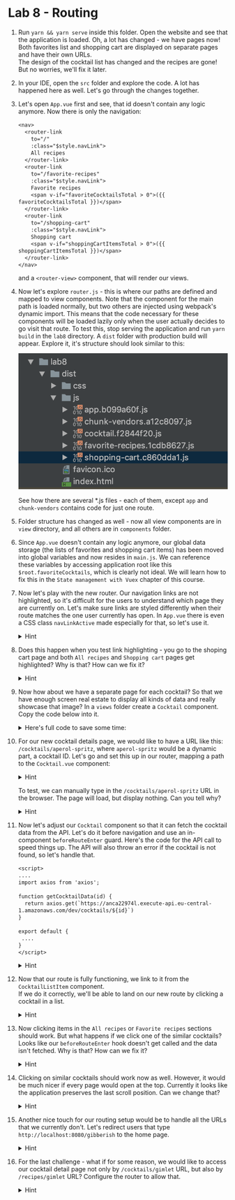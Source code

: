 # Lab 8 - Routing

1. Run `yarn && yarn serve` inside this folder.
Open the website and see that the application is loaded.
Oh, a lot has changed - we have pages now!
Both favorites list and shopping cart are displayed on separate pages and have their own URLs.  
The design of the cocktail list has changed and the recipes are gone! But no worries, we'll fix it later.

1. In your IDE, open the `src` folder and explore the code. 
A lot has happened here as well. Let's go through the changes together.

1. Let's open `App.vue` first and see, that id doesn't contain any logic anymore.
Now there is only the navigation:
    ```vue
    <nav>
      <router-link
        to="/"
        :class="$style.navLink">
        All recipes
      </router-link>
      <router-link
        to="/favorite-recipes"
        :class="$style.navLink">
        Favorite recipes
        <span v-if="favoriteCocktailsTotal > 0">({{ favoriteCocktailsTotal }})</span>
      </router-link>
      <router-link
        to="/shopping-cart"
        :class="$style.navLink">
        Shopping cart
        <span v-if="shoppingCartItemsTotal > 0">({{ shoppingCartItemsTotal }})</span>
      </router-link>
    </nav>    
    ```
    
    and a `<router-view>` component, that will render our views.
    
1. Now let's explore `router.js` - this is where our paths are defined and mapped to view components.
Note that the component for the main path is loaded normally, but two others are injected using webpack's dynamic import.
This means that the code necessary for these components will be loaded lazily only when the user actually decides to go visit that route.
To test this, stop serving the application and run `yarn build` in the `lab8` directory.
A `dist` folder with production build will appear.
Explore it, it's structure should look similar to this:

    ![Dist folder structure](../assets/dist-folder-structure.png)

    See how there are several *.js files - each of them, except `app` and `chunk-vendors` contains code for just one route.
    
1. Folder structure has changed as well - now all view components are in `view` directory, and all others are in `components` folder.

1. Since `App.vue` doesn't contain any logic anymore, our global data storage (the lists of favorites and shopping cart items) has been moved into global variables and now resides in `main.js`.
We can reference these variables by accessing application root like this `$root.favoriteCocktails`, which is clearly not ideal.
We will learn how to fix this in the `State management with Vuex` chapter of this course.

1. Now let's play with the new router. Our navigation links are not highlighted, so it's difficult for the users to understand which page they are currently on.
Let's make sure links are styled differently when their route matches the one user currently has open.
In `App.vue` there is even a CSS class `navLinkActive` made especially for that, so let's use it.

    <details>
    <summary>Hint</summary>

    ```vue
      <router-link
        to="/"
        :class="$style.navLink"
        :active-class="$style.navLinkActive">
        All recipes
      </router-link>
      <router-link
        to="/favorite-recipes"
        :class="$style.navLink"
        :active-class="$style.navLinkActive">
        Favorite recipes
        <span v-if="$root.favoriteCocktails.length > 0">
          ({{ $root.favoriteCocktails.length }})
        </span>
      </router-link>
      <router-link
        to="/shopping-cart"
        :class="$style.navLink"
        :active-class="$style.navLinkActive">
        Shopping cart
        <span v-if="Object.keys($root.shoppingCartItems).length > 0">
          ({{ Object.keys($root.shoppingCartItems).length }})
        </span>
      </router-link>
    ```
    </details>
      
1. Does this happen when you test link highlighting - you go to the shoping cart page and both `All recipes` and `Shopping cart` pages get highlighted?
Why is that? How can we fix it?

    <details>
    <summary>Hint</summary>

    We can tell router to stop using an inclusive match by using the `exact` setting on the `router-link` 
    ```vue
      <router-link
        to="/"
        :class="$style.navLink"
        :active-class="$style.navLinkActive"
        exact>
        All recipes
      </router-link>
      <router-link
        to="/favorite-recipes"
        :class="$style.navLink"
        :active-class="$style.navLinkActive"
        exact>
        Favorite recipes
        <span v-if="$root.favoriteCocktails.length > 0">
          ({{ $root.favoriteCocktails.length }})
        </span>
      </router-link>
      <router-link
        to="/shopping-cart"
        :class="$style.navLink"
        :active-class="$style.navLinkActive"
        exact>
        Shopping cart
        <span v-if="Object.keys($root.shoppingCartItems).length > 0">
          ({{ Object.keys($root.shoppingCartItems).length }})
        </span>
      </router-link>
    ```
    </details>
      
1. Now how about we have a separate page for each cocktail? So that we have enough screen real estate to display all kinds of data and really showcase that image?
In a `views` folder create a `Cocktail` component. Copy the code below into it.

    <details>
    <summary>Here's full code to save some time:</summary>
    
    `@/views/Cocktail.vue`
    ```vue
   <template>
     <div>
       <div v-if="error">
         <h1>
           Oops, something went wrong.
         </h1>
         {{error}}
       </div>
       <div v-if="cocktail">
         <img :src="cocktail.imageUrl" :class="$style.image"/>
         <h1>
           {{ cocktail.title }}
         </h1>
         <p>{{ cocktail.description }}</p>
         <p :class="$style.source">— {{cocktail.source}}</p>
   
         <h3>Recipe</h3>
         <ul>
           <li v-for="ingredient in cocktail.ingredients" :class="$style.ingredient">
             {{ ingredient.quantity }} {{ ingredient.title }}
             <button
                 v-if="ingredient.price"
                 @click="orderIngredient(ingredient)"
                 :class="$style.button">
               Buy for CHF {{ ingredient.price }}
             </button>
           </li>
         </ul>
         <p v-html="cocktail.method"></p>
         <SimilarCocktails :cocktail-id="cocktail.id"></SimilarCocktails>
       </div>
     </div>
   </template>
   
   <script>
     import SimilarCocktails from '@/components/SimilarCocktails';
   
     export default {
       components: {
         SimilarCocktails
       },
       data() {
         return {
           cocktail: undefined,
           error: undefined
         }
       },
       methods: {
         orderIngredient(ingredient) {
           let quantity = 1;
   
           if (this.$root.shoppingCartItems[ingredient.title]) {
             quantity = this.$root.shoppingCartItems[ingredient.title].quantity + 1;
           }
   
           this.$set(
             this.$root.shoppingCartItems,
             ingredient.title,
             {
               price: ingredient.price,
               quantity: quantity
             });
         }
       }
     };
   </script>
   
   <style module>
     .ingredient {
       line-height: 38px;
     }
   
     .image {
       max-width: 100%;
     }
  
     @media (min-width: 600px) {
       .image {
         max-width: 600px;
       }
     }
   
     .button {
       border: 2px solid black;
       height: 32px;
       line-height: 28px;
       box-shadow: 3px 3px 0px -1px black;
     }
     .source {
       text-align: right;
       font-style: italic;
     }
   </style>
    ```
    </details>

1. For our new cocktail details page, we would like to have a URL like this: `/cocktails/aperol-spritz`, where `aperol-spritz` would be a dynamic part, a cocktail ID.
Let's go and set this up in our router, mapping a path to the `Cocktail.vue` component:

    <details>
    <summary>Hint</summary>

    `router.js`
    
    ```js
      import Cocktail from './views/Cocktail.vue'
      ....
      export default new Router({
        mode: 'history',
        base: process.env.BASE_URL,
        routes: [
          ....
          {
            path: '/cocktails/:id',
            name: 'cocktail',
            component: Cocktail
          }
        ]
      })
    ```
    </details>
    
    To test, we can manually type in the `/cocktails/aperol-spritz` URL in the browser. The page will load, but display nothing. Can you tell why?

    <details>
    <summary>Hint</summary>

    Our `Cocktail` relies on the cocktail data object to be present. Currently it's set to null.
    </details>

1. Now let's adjust our `Cocktail` component so that it can fetch the cocktail data from the API.
Let's do it before navigation and use an in-component `beforeRouteEnter` guard.
Here's the code for the API call to speed things up.
The API will also throw an error if the cocktail is not found, so let's handle that.

    ```vue
    <script>
    ....
    import axios from 'axios';
    
    function getCocktailData(id) {
      return axios.get(`https://anca22974l.execute-api.eu-central-1.amazonaws.com/dev/cocktails/${id}`)
    }
 
    export default {
     ....
    }
    </script>
    ```

    <details>
    <summary>Hint</summary>

    ```vue
    <script>
      import axios from 'axios';
    
      function getCocktailData(id) {
        return axios.get(`https://anca22974l.execute-api.eu-central-1.amazonaws.com/dev/cocktails/${id}`)
      }
    
      export default {
        data() {
          return {
            cocktail: null,
            error: null
          }
        },
        async beforeRouteEnter (to, from, next) {
          let response;
          try {
            response = await getCocktailData(to.params.id);
            next(vm => vm.cocktail = response.data);
          }
          catch(error) {
            next(vm => vm.error = error);
          }
        },
        ....
      }
    </script>
    ```
    </details>

1. Now that our route is fully functioning, we link to it from the `CocktailListItem` component.  
If we do it correctly, we'll be able to land on our new route by clicking a cocktail in a list.

    <details>
    <summary>Hint</summary>

    ```vue
    <template>
      <router-link :to="{ name: 'cocktail', params: { id: cocktail.id } }" :class="$style.cocktail">
        <img :src="cocktail.imageUrl" :class="$style.image"/>
        <h3>{{ cocktail.title }}</h3>
        <p>{{cocktail.description}}</p>
      </router-link>
    </template>
    ```
    </details>
    
1.  Now clicking items in the `All recipes` or `Favorite recipes` sections should work. But what happens if we click one of the similar cocktails?
Looks like our `beforeRouteEnter` hook doesn't get called and the data isn't fetched. Why is that? How can we fix it?

    <details>
    <summary>Hint</summary>

    `beforeRouteEnter` hook doesn't get called, because we have already entered this very route.
    The only thing that changes when we click on a similar cocktail link is the dynamic route parameter - the `id`.
    To fetch the data when route parameter is updated, we need to provide some logic in the `beforeRouteUpdate` hook.
    This hook will already have the access to `this` context. 

    ```vue
    <script>
    ....
    export default {
      ....
      async beforeRouteEnter (to, from, next) {
        let response;
        try {
          response = await getCocktailData(to.params.id);
          next(vm => vm.cocktail = response.data);
        }
        catch(error) {
          next(vm => vm.error = error);
        }
      },
      async beforeRouteUpdate (to, from, next) {
        let response;
        this.cocktail = undefined;
        try {
          response = await getCocktailData(to.params.id);
          this.cocktail = response.data;
          next();
        }
        catch(error) {
          this.error = error;
          next();
        }
      }
      ....
    }
    </script>
    ```
    </details>

1. Clicking on similar cocktails should work now as well.
However, it would be much nicer if every page would open at the top. 
Currently it looks like the application preserves the last scroll position. Can we change that?

    <details>
    <summary>Hint</summary>
    
    `router.js`
    ```vue
    ....
    export default new Router({
      mode: 'history',
      base: process.env.BASE_URL,
      routes: [
        ....
      ],
      scrollBehavior (to, from, savedPosition) {
        return { x: 0, y: 0 }
      }
    })
    ```
    </details>

1. Another nice touch for our routing setup would be to handle all the URLs that we currently don't.
Let's redirect users that type `http://localhost:8080/gibberish` to the home page.

    <details>
    <summary>Hint</summary>
    
    ```js
    ....
    export default new Router({
      mode: 'history',
      base: process.env.BASE_URL,
      routes: [
        {
          path: '/',
          name: 'all-recipes',
          component: AllRecipes
        },
        {
          path: '/favorite-recipes',
          name: 'favorite-recipes',
          component: () => import(/* webpackChunkName: "favorite-recipes" */ './views/FavoriteRecipes.vue')
        },
        {
          path: '/shopping-cart',
          name: 'shopping-cart',
          component: () => import(/* webpackChunkName: "shopping-cart" */ './views/ShoppingCart.vue')
        },
        {
          path: '/cocktails/:id',
          name: 'cocktail',
          component: () => import(/* webpackChunkName: "cocktail" */ './views/Cocktail.vue')
        },
        {
          path: '*',
          redirect: '/'
        }
      ]
    })
    ```
    </details>

1. For the last challenge - what if for some reason, we would like to access our cocktail detail page not only by `/cocktails/gimlet` URL, but also by `/recipes/gimlet` URL?
Configure the router to allow that.

    <details>
    <summary>Hint</summary>
    
    ```js
    ....
    export default new Router({
      mode: 'history',
      base: process.env.BASE_URL,
      routes: [
        {
          path: '/',
          name: 'all-recipes',
          component: AllRecipes
        },
        {
          path: '/favorite-recipes',
          name: 'favorite-recipes',
          component: () => import(/* webpackChunkName: "favorite-recipes" */ './views/FavoriteRecipes.vue')
        },
        {
          path: '/shopping-cart',
          name: 'shopping-cart',
          component: () => import(/* webpackChunkName: "shopping-cart" */ './views/ShoppingCart.vue')
        },
        {
          path: '/cocktails/:id',
          name: 'cocktail',
          component: () => import(/* webpackChunkName: "cocktail" */ './views/Cocktail.vue'),
          alias: '/recipes/:id'
        },
        {
          path: '*',
          redirect: '/'
        }
      ]
    })
    ```
    </details>


 
